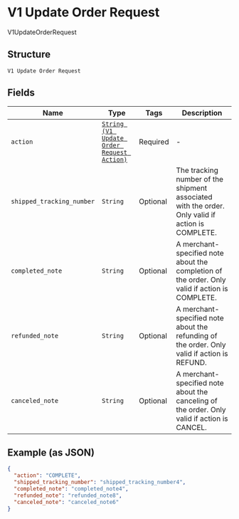 
# V1 Update Order Request

V1UpdateOrderRequest

## Structure

`V1 Update Order Request`

## Fields

| Name | Type | Tags | Description |
|  --- | --- | --- | --- |
| `action` | [`String (V1 Update Order Request Action)`](../../doc/models/v1-update-order-request-action.md) | Required | - |
| `shipped_tracking_number` | `String` | Optional | The tracking number of the shipment associated with the order. Only valid if action is COMPLETE. |
| `completed_note` | `String` | Optional | A merchant-specified note about the completion of the order. Only valid if action is COMPLETE. |
| `refunded_note` | `String` | Optional | A merchant-specified note about the refunding of the order. Only valid if action is REFUND. |
| `canceled_note` | `String` | Optional | A merchant-specified note about the canceling of the order. Only valid if action is CANCEL. |

## Example (as JSON)

```json
{
  "action": "COMPLETE",
  "shipped_tracking_number": "shipped_tracking_number4",
  "completed_note": "completed_note4",
  "refunded_note": "refunded_note8",
  "canceled_note": "canceled_note6"
}
```

